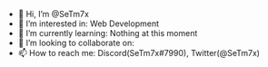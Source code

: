 - 👋 Hi, I’m @SeTm7x
- 👀 I’m interested in: Web Development
- 🌱 I’m currently learning: Nothing at this moment
- 💞️ I’m looking to collaborate on:
- 📫 How to reach me: Discord(SeTm7x#7990), Twitter(@SeTm7x)
